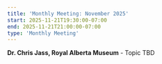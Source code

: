 ```yaml
---
title: 'Monthly Meeting: November 2025'
start: 2025-11-21T19:30:00-07:00
end: 2025-11-21T21:00:00-07:00
type: 'Monthly Meeting'
---
```


**Dr. Chris Jass, Royal Alberta Museum** - Topic TBD
